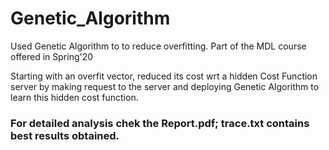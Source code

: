 # Genetic_Algorithm
Used Genetic Algorithm to to reduce overfitting. Part of the MDL course offered in Spring'20

Starting with an overfit vector, reduced its cost wrt a hidden Cost Function server by making request to the server and deploying Genetic Algorithm to learn this hidden cost function.

### For detailed analysis chek the Report.pdf; trace.txt contains best results obtained. ###
